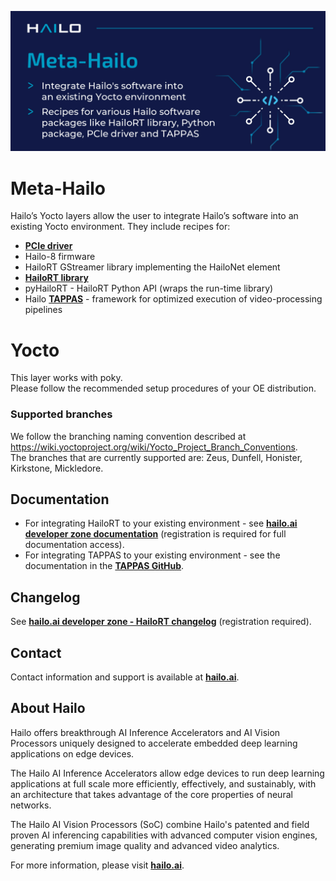 <p align="left">
  <img src=".meta_hailo.jpg" />
</p>


# Meta-Hailo #

Hailo’s Yocto layers allow the user to integrate Hailo’s software into an existing Yocto environment. They include recipes
for:
- [**PCIe driver**](https://github.com/hailo-ai/hailort-drivers)
- Hailo-8 firmware
- HailoRT GStreamer library implementing the HailoNet element
- [**HailoRT library**](https://github.com/hailo-ai/hailort)
- pyHailoRT - HailoRT Python API (wraps the run-time library)
- Hailo [**TAPPAS**](https://github.com/hailo-ai/tappas) - framework for optimized execution of video-processing pipelines

# Yocto #

This layer works with poky. \
Please follow the recommended setup procedures of your OE distribution.

### Supported branches

We follow the branching naming convention described at https://wiki.yoctoproject.org/wiki/Yocto_Project_Branch_Conventions. \
The branches that are currently supported are: Zeus, Dunfell, Honister, Kirkstone, Mickledore.

## Documentation

- For integrating HailoRT to your existing environment - see [**hailo.ai developer zone documentation**](https://hailo.ai/developer-zone/documentation/hailort/latest?sp_referrer=yocto/yocto.html#integrating-to-an-existing-yocto-environment) (registration is required for  full documentation access).
- For integrating TAPPAS to your existing environment - see the documentation in the [**TAPPAS GitHub**](https://github.com/hailo-ai/tappas/blob/master/docs/installation/yocto.rst).

## Changelog

See [**hailo.ai developer zone - HailoRT changelog**](https://hailo.ai/developer-zone/documentation/hailort/latest/?sp_referrer=changelog/changelog.html) (registration required).

## Contact

Contact information and support is available at [**hailo.ai**](https://hailo.ai/contact-us/).

## About Hailo

Hailo offers breakthrough AI Inference Accelerators and AI Vision Processors uniquely designed to accelerate embedded deep learning applications on edge devices.

The Hailo AI Inference Accelerators allow edge devices to run deep learning applications at full scale more efficiently, effectively, and sustainably, with an architecture that takes advantage of the core properties of neural networks.

The Hailo AI Vision Processors (SoC) combine Hailo's patented and field proven AI inferencing capabilities with advanced computer vision engines, generating premium image quality and advanced video analytics.

For more information, please visit [**hailo.ai**](https://hailo.ai/).
